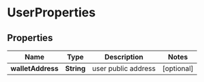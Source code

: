 
# UserProperties

## Properties
Name | Type | Description | Notes
------------ | ------------- | ------------- | -------------
**walletAddress** | **String** | user public address |  [optional]




